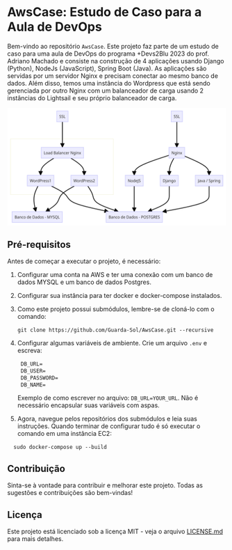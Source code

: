 
# AwsCase: Estudo de Caso para a Aula de DevOps

Bem-vindo ao repositório `AwsCase`. Este projeto faz parte de um estudo de caso para uma aula de DevOps do programa +Devs2Blu 2023 do prof. Adriano Machado e consiste na construção de 4 aplicações usando Django (Python), NodeJs (JavaScript), Spring Boot (Java). As aplicações são servidas por um servidor Nginx e precisam conectar ao mesmo banco de dados. Além disso, temos uma instância do Wordpress que está sendo gerenciada por outro Nginx com um balanceador de carga usando 2 instâncias do Lightsail e seu próprio balanceador de carga.

![Description of the Image](mermaid-diagram-2023-08-23-223656.png)


## Pré-requisitos

Antes de começar a executar o projeto, é necessário:

1. Configurar uma conta na AWS e ter uma conexão com um banco de dados MYSQL e um banco de dados Postgres.

2. Configurar sua instância para ter docker e docker-compose instalados.
   
3. Como este projeto possui submódulos, lembre-se de cloná-lo com o comando:
   ```
   git clone https://github.com/Guarda-Sol/AwsCase.git --recursive
   ```
4. Configurar algumas variáveis de ambiente. Crie um arquivo `.env` e escreva:
   ```
    DB_URL=
    DB_USER=
    DB_PASSWORD=
    DB_NAME=
   ```
   Exemplo de como escrever no arquivo: `DB_URL=YOUR_URL`. Não é necessário encapsular suas variáveis com aspas.

5. Agora, navegue pelos repositórios dos submódulos e leia suas instruções. Quando terminar de configurar tudo é só executar o comando em uma instância EC2:

```
  sudo docker-compose up --build
```

## Contribuição

Sinta-se à vontade para contribuir e melhorar este projeto. Todas as sugestões e contribuições são bem-vindas!

## Licença

Este projeto está licenciado sob a licença MIT - veja o arquivo [LICENSE.md](LICENSE.md) para mais detalhes.
